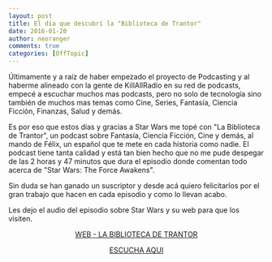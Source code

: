 ```yaml
---
layout: post
title: El día que descubrí la "Biblioteca de Trantor"
date: 2016-01-20
author: neoranger
comments: true
categories: [OffTopic]
---
```

Últimamente y a raíz de haber empezado el proyecto de Podcasting y al haberme alineado con la gente de KillAllRadio en su red de podcasts, empecé a escuchar muchos mas podcasts, pero no solo de tecnología sino también de muchos mas temas como Cine, Series, Fantasía, Ciencia Ficción, Finanzas, Salud y demás.

Es por eso que estos días y gracias a Star Wars me topé con "La Biblioteca de Trantor", un podcast sobre Fantasía, Ciencia Ficción, Cine y demás, al mando de Félix, un español que te mete en cada historia como nadie.
El podcast tiene tanta calidad y está tan bien hecho que no me pude despegar de las 2 horas y 47 minutos que dura el episodio donde comentan todo acerca de "Star Wars: The Force Awakens".

Sin duda se han ganado un suscriptor y desde acá quiero felicitarlos por el gran trabajo que hacen en cada episodio y como lo llevan acabo.

Les dejo el audio del episodio sobre Star Wars y su web para que los visiten.

<p style="text-align:center;"><a href="http://labibliotecadetrantor.com/">WEB - LA BIBLIOTECA DE TRANTOR</a></p>

<p style="text-align:center;"><a href="http://www.ivoox.com/player_ej_10072910_2_1.html?data=kpWdmZeddZGhhpywj5WWaZS1lZySlaaWd46ZmKialJKJe6Shl5eah5yncZKljoqkpZKwpYy2ysfZy9TYqcTVjMnSjbnWpc%2Fo0NeYh5eXd5ifjpDA1sbWb7jV09iYuK6taZS1jKrZjanJt9HZ05KSmaiRkMKfo87Pzs7TuMbXwpDRx5C4tsLi1dTfj4qbh46o&amp;">ESCUCHA AQUI</a></p>
